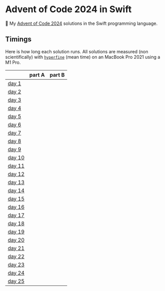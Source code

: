 # Advent of Code 2024 in Swift

🎄 My [Advent of Code 2024](https://adventofcode.com/2024) solutions in the Swift programming language.

## Timings

Here is how long each solution runs. All solutions are measured (non scientifically) with [`hyperfine`](https://github.com/sharkdp/hyperfine) (mean time) on an MacBook Pro 2021 using a M1 Pro.

|                                                | part A | part B |
| ---------------------------------------------- | ------ | ------ |
| [day 1](https://adventofcode.com/2024/day/1)   |        |        |
| [day 2](https://adventofcode.com/2024/day/2)   |        |        |
| [day 3](https://adventofcode.com/2024/day/3)   |        |        |
| [day 4](https://adventofcode.com/2024/day/4)   |        |        |
| [day 5](https://adventofcode.com/2024/day/5)   |        |        |
| [day 6](https://adventofcode.com/2024/day/6)   |        |        |
| [day 7](https://adventofcode.com/2024/day/7)   |        |        |
| [day 8](https://adventofcode.com/2024/day/8)   |        |        |
| [day 9](https://adventofcode.com/2024/day/9)   |        |        |
| [day 10](https://adventofcode.com/2024/day/10) |        |        |
| [day 11](https://adventofcode.com/2024/day/11) |        |        |
| [day 12](https://adventofcode.com/2024/day/12) |        |        |
| [day 13](https://adventofcode.com/2024/day/13) |        |        |
| [day 14](https://adventofcode.com/2024/day/14) |        |        |
| [day 15](https://adventofcode.com/2024/day/15) |        |        |
| [day 16](https://adventofcode.com/2024/day/16) |        |        |
| [day 17](https://adventofcode.com/2024/day/17) |        |        |
| [day 18](https://adventofcode.com/2024/day/18) |        |        |
| [day 19](https://adventofcode.com/2024/day/19) |        |        |
| [day 20](https://adventofcode.com/2024/day/20) |        |        |
| [day 21](https://adventofcode.com/2024/day/21) |        |        |
| [day 22](https://adventofcode.com/2024/day/22) |        |        |
| [day 23](https://adventofcode.com/2024/day/23) |        |        |
| [day 24](https://adventofcode.com/2024/day/24) |        |        |
| [day 25](https://adventofcode.com/2024/day/25) |        |        |
